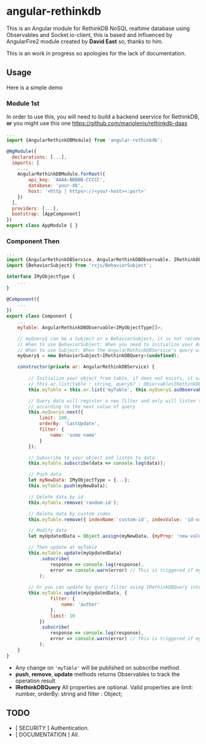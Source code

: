 # angular-rethinkdb
This is an Angular module for RethinkDB NoSQL realtime database using Observables and Socket.io-client, this is based and influenced by AngularFire2 module created by 
__David East__ so, thanks to him. 

This is an work in progress so apologies for the lack of documentation.

## Usage
Here is a simple demo
### Module 1st
In order to use this, you will need to build a backend seervice for RethinkDB, __or__ you might use this one 
https://github.com/mariolenis/rethinkdb-daas
```js
...
import {AngularRethinkDBModule} from 'angular-rethinkdb';

@NgModule({
  declarations: [...],
  imports: [
    ...,
    AngularRethinkDBModule.forRoot({
        api_key: 'AAAA-BBBBB-CCCCC',
        database: 'your-db',
        host: '<http | https>://<your-host><:port>'
    })
  ],
  providers: [...],
  bootstrap: [AppComponent]
})
export class AppModule { }

```

### Component Then
```js
...
import {AngularRethinkDBService, AngularRethinkDBObservable, IRethinkDBQuery} from 'angular-rethinkdb';
import {BehaviorSubject} from 'rxjs/BehaviorSubject';

interface IMyObjectType {
    ...
}

@Component({
    ...
})
export class Component {
    ...
    myTable: AngularRethinkDBObservable<IMyObjectType[]>;

    // myQuery$ can be a Subject or a BehaviorSubject, it is not recomended to use ReplySubject
    // When to use BehaviorSubject: When you need to initialize your AngularRethinkDBService along with the query
    // When to use Subject: When the AngularRethinkDBService's query will be set by user or by another side effect
    myQuery$ = new BehaviorSubject<IRethinkDBQuery>(undefined);

    constructor(private ar: AngularRethinkDBService) {
        
        // Initialize your object from table, if does not exists, it will be created
        // this.ar.list(table : string, query$? : Observable<IRethinkDBQuery>)
        this.myTable = this.ar.list('myTable', this.myQuery$.asObservable());

        // Query data will register a new filter and only will listen to changes 
        // according to the next value of query
        this.myQuery$.next({
            limit: 100,
            orderBy: 'lastUpdate',
            filter: {
                name: 'some name'
            }
        });

        // Subscribe to your object and listen to data
        this.myTable.subscribe(data => console.log(data));

        // Push data
        let myNewData: IMyObjectType = {...};
        this.myTable.push(myNewData);

        // Delete data by id
        this.myTable.remove('random-id');

        // Delete data by custom index
        this.myTable.remove({ indexName:'custom-id', indexValue: 'id-value' });

        // Modify data
        let myUpdatedData = Object.assign(myNewData, {myProp: 'new value'});

        // Then update at myTable
        this.myTable.update(myUpdatedData)
            .subscribe(
                response => console.log(response),
                error => console.warn(error) // This is triggered if myUpdatedData has no id as property.
            );
        
        // Or you can update by query filter using IRethinkDBQuery interface
        this.myTable.update(myUpdatedData, {
                filter: {
                    name: 'author'
                },
                limit: 10
            })
            .subscribe(
                response => console.log(response),
                error => console.warn(error) // This is triggered if myUpdatedData has no id as property.
            );
    }
}
```
* Any change on ```'myTable'``` will be published on subscribe method.
* __push__, __remove__, __update__ methods returns Observables to track the operation result
* __IRethinkDBQuery__ All properties are optional. Valid properties are limit: number, orderBy: string and filter : Object; 

## TODO
* [ SECURITY ] Authentication.
* [ DOCUMENTATION ] All.